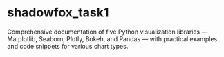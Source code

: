 # shadowfox_task1
Comprehensive documentation of five Python visualization libraries — Matplotlib, Seaborn, Plotly, Bokeh, and Pandas — with practical examples and code snippets for various chart types.
